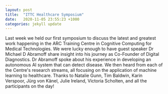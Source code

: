 ```yaml
---
layout: post
title:  "ITTC Healthcare Symposium"
date:   2020-11-05 23:55:23 +1000
categories: jekyll update
---
```

Last week we held our first symposium to discuss the latest and greatest work happening in the ARC Training Centre in Cognitive Computing for Medical Technologies. We were lucky enough to have guest speaker Dr Michael D Abramoff share insight into his journey as Co-Founder of Digital Diagnostics. Dr Abramoff spoke about his experience in developing an autonomous AI system that can detect disease. We then heard from each of the Centre's research streams, all focusing on the application of machine learning to healthcare. Thanks to Natalie Gunn, Tim Baldwin, Karin Verspoor, Jürg von Känel, Julie Ireland, Victoria Scholten, and all the participants on the day!


